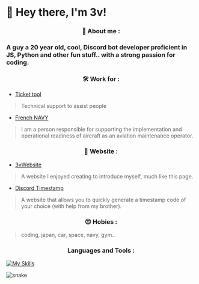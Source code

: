 
# 👋 Hey there, I'm 3v!  

<h3 align="center"> 🙂 About me :</h3>

### A guy a 20 year old, cool, Discord bot developer proficient in JS, Python and other fun stuff.. with a strong passion for coding.

<h3 align="center"> 🛠️ Work for :</h3>

- [Ticket tool](https://tickettool.xyz/)
> Technical support to assist people

- [French NAVY](https://www.defense.gouv.fr/marine)
> I am a person responsible for supporting the implementation and operational readiness of aircraft as an aviation maintenance operator.

<h3 align="center"> 🔗 Website :</h3>

- [3vWebsite](https://3vfi-dev.github.io/)
> A website I enjoyed creating to introduce myself, much like this page.

- [Discord Timestamp](https://r.3v.fi/discord-timestamps/)
> A website that allows you to quickly generate a timestamp code of your choice (with help from my brother).

<h3 align="center"> 😍 Hobies :</h3>

> coding, japan, car, space, navy, gym..

<h3 align="center">Languages and Tools :</h3>

   [![My Skills](https://skillicons.dev/icons?i=js,discordjs,discord,idea,nodejs,phpstorm,webstorm,py,vscode,html,css)](https://skillicons.dev)


![snake](https://github.com/user-attachments/assets/319ce804-4f57-4a93-aba2-8f92eb64e52f)



